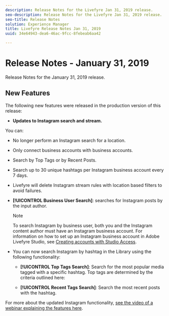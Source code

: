 ```yaml
---
description: Release Notes for the Livefyre Jan 31, 2019 release.
seo-description: Release Notes for the Livefyre Jan 31, 2019 release.
seo-title: Release Notes
solution: Experience Manager
title: Livefyre Release Notes Jan 31, 2019
uuid: 34e64943-dea6-46ac-9fcc-8febeab6aa42

---
```


# Release Notes - January 31, 2019

Release Notes for the January 31, 2019 release.

## New Features

The following new features were released in the production version of this release:

* **Updates to Instagram search and stream.** 

You can:

  * No longer perform an Instagram search for a location.
  * Only connect business accounts with business accounts.
  * Search by Top Tags or by Recent Posts.
  * Search up to 30 unique hashtags per Instagram business account every 7 days.

* Livefyre will delete Instagram stream rules with location based filters to avoid failures.
* **[!UICONTROL Business User Search]**: searches for Instagram posts by the input author.

  >[!NOTE]
  >
  >To search Instagram by business user, both you and the Instagram content author must have an Instagram business account. For information on how to set up an Instagram business account in Adobe Livefyre Studio, see [Creating accounts with Studio Access](../c-users-creating-accounts-with-studio-access/t-configure-social-accout-instagram/c-about-instagram-accounts.md#c_about_instagram_accounts).

* You can now search Instagram by hashtag in the Library using the following functionality:

  * **[!UICONTROL Top Tags Search]**: Search for the most popular media tagged with a specific hashtag. Top tags are determined by the criteria outlined here: [](https://developers.facebook.com/docs/instagram-api/reference/hashtag/top-media)
    
  * **[!UICONTROL Recent Tags Search]**: Search the most recent posts with the hashtag.

For more about the updated Instagram functionality, [see the video of a webinar explaining the features here](https://youtu.be/wRkGc3obaOA).
